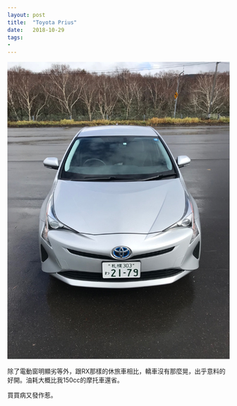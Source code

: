 ```yaml
---
layout: post
title:  "Toyota Prius"
date:   2018-10-29
tags:
- 
---
```

![Toyota Prius](/assets/media/2018-10-29-Toyota-Prius.jpg)

除了電動窗明顯劣等外，跟RX那樣的休旅車相比，轎車沒有那麼晃，出乎意料的好開。油耗大概比我150cc的摩托車還省。

買買病又發作惹。